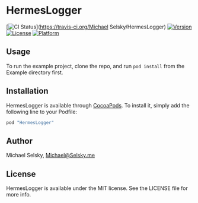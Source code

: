 # HermesLogger

[![CI Status](http://img.shields.io/travis/MichaelSelsky/HermesLogger.svg?style=flat)](https://travis-ci.org/Michael Selsky/HermesLogger)
[![Version](https://img.shields.io/cocoapods/v/HermesLogger.svg?style=flat)](http://cocoapods.org/pods/HermesLogger)
[![License](https://img.shields.io/cocoapods/l/HermesLogger.svg?style=flat)](http://cocoapods.org/pods/HermesLogger)
[![Platform](https://img.shields.io/cocoapods/p/HermesLogger.svg?style=flat)](http://cocoapods.org/pods/HermesLogger)

## Usage

To run the example project, clone the repo, and run `pod install` from the Example directory first.

## Installation

HermesLogger is available through [CocoaPods](http://cocoapods.org). To install
it, simply add the following line to your Podfile:

```ruby
pod "HermesLogger"
```

## Author

Michael Selsky, Michael@Selsky.me

## License

HermesLogger is available under the MIT license. See the LICENSE file for more info.
